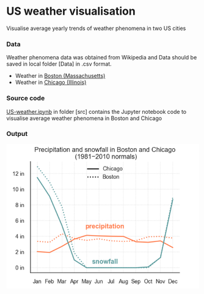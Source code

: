 # US weather visualisation
Visualise average yearly trends of weather phenomena in two US cities

### Data
Weather phenomena data was obtained from Wikipedia and Data should be saved in local folder [Data] in .csv format.   
* Weather in [Boston (Massachusetts)](https://en.wikipedia.org/wiki/Boston#Climate)
* Weather in [Chicago (Illinois)](https://en.wikipedia.org/wiki/Chicago#Climate)   

### Source code
[US-weather.ipynb](US-weather.ipynb) in folder [src] contains the Jupyter notebook code to visualise average weather phenomena in Boston and Chicago

### Output
![weather](US-weather.png)
